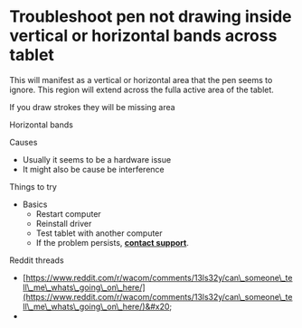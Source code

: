 # Troubleshoot pen not drawing inside vertical or horizontal bands across tablet

This will manifest as a vertical or horizontal area that the pen seems to ignore. This region will extend across the fulla active area of the tablet.

If you draw strokes they will be missing area

Horizontal bands





Causes

* Usually it seems to be a hardware issue
* It might also be cause be interference

Things to try

* Basics
  * Restart computer
  * Reinstall driver
  * Test tablet with another computer
  * If the problem persists, [**contact support**](../guides/general/contacting-support.md).

Reddit threads

* [https://www.reddit.com/r/wacom/comments/13ls32y/can\_someone\_tell\_me\_whats\_going\_on\_here/](https://www.reddit.com/r/wacom/comments/13ls32y/can\_someone\_tell\_me\_whats\_going\_on\_here/)&#x20;
*
